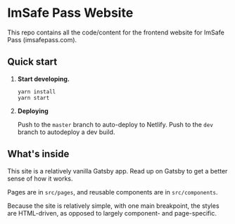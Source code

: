 # ImSafe Pass Website

This repo contains all the code/content for the frontend website for ImSafe Pass (imsafepass.com).

## Quick start

1. **Start developing.**

   ```shell
   yarn install
   yarn start
   ```

2. **Deploying**

   Push to the `master` branch to auto-deploy to Netlify. Push to the `dev` branch to autodeploy a dev build.

## What's inside

This site is a relatively vanilla Gatsby app. Read up on Gatsby to get a better sense of how it works.

Pages are in `src/pages`, and reusable components are in `src/components`.

Because the site is relatively simple, with one main breakpoint, the styles are HTML-driven, as opposed to largely component- and page-specific.
